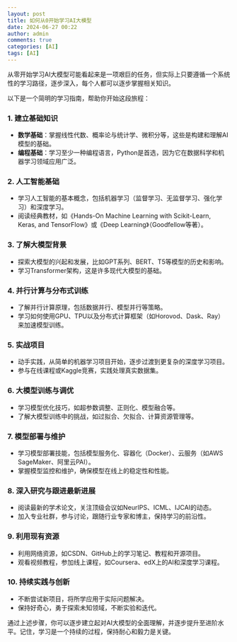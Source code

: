 ```yaml
---
layout: post
title: 如何从0开始学习AI大模型
date: 2024-06-27 00:22
author: admin
comments: true
categories: [AI]
tags: [AI]
---
```



从零开始学习AI大模型可能看起来是一项艰巨的任务，但实际上只要遵循一个系统性的学习路径，逐步深入，每个人都可以逐步掌握相关知识。


<!-- more -->



以下是一个简明的学习指南，帮助你开始这段旅程：

### 1. 建立基础知识
- **数学基础**：掌握线性代数、概率论与统计学、微积分等，这些是构建和理解AI模型的基础。
- **编程基础**：学习至少一种编程语言，Python是首选，因为它在数据科学和机器学习领域应用广泛。

### 2. 人工智能基础
- 学习人工智能的基本概念，包括机器学习（监督学习、无监督学习、强化学习）和深度学习。
- 阅读经典教材，如《Hands-On Machine Learning with Scikit-Learn, Keras, and TensorFlow》或《Deep Learning》（Goodfellow等著）。

### 3. 了解大模型背景
- 探索大模型的兴起和发展，比如GPT系列、BERT、T5等模型的历史和影响。
- 学习Transformer架构，这是许多现代大模型的基础。

### 4. 并行计算与分布式训练
- 了解并行计算原理，包括数据并行、模型并行等策略。
- 学习如何使用GPU、TPU以及分布式计算框架（如Horovod、Dask、Ray）来加速模型训练。

### 5. 实战项目
- 动手实践，从简单的机器学习项目开始，逐步过渡到更复杂的深度学习项目。
- 参与在线课程或Kaggle竞赛，实践处理真实数据集。

### 6. 大模型训练与调优
- 学习模型优化技巧，如超参数调整、正则化、模型融合等。
- 了解大模型训练中的挑战，如过拟合、欠拟合、计算资源管理等。

### 7. 模型部署与维护
- 学习模型部署技能，包括模型服务化、容器化（Docker）、云服务（如AWS SageMaker、阿里云PAI）。
- 掌握模型监控和维护，确保模型在线上的稳定性和性能。

### 8. 深入研究与跟进最新进展
- 阅读最新的学术论文，关注顶级会议如NeurIPS、ICML、IJCAI的动态。
- 加入专业社群，参与讨论，跟随行业专家和博主，保持学习的前沿性。

### 9. 利用现有资源
- 利用网络资源，如CSDN、GitHub上的学习笔记、教程和开源项目。
- 观看视频教程，参加线上课程，如Coursera、edX上的AI和深度学习课程。

### 10. 持续实践与创新
- 不断尝试新项目，将所学应用于实际问题解决。
- 保持好奇心，勇于探索未知领域，不断实验和迭代。

通过上述步骤，你可以逐步建立起对AI大模型的全面理解，并逐步提升至进阶水平。记住，学习是一个持续的过程，保持耐心和毅力是关键。